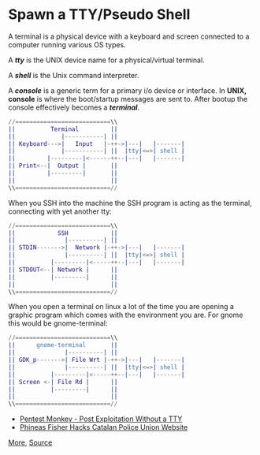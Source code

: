 # Spawn a TTY/Pseudo Shell

A terminal is a physical device with a keyboard and screen connected to a computer running various OS types. 

A _**tty**_ is the UNIX device name for a physical/virtual terminal. 

A _**shell**_ is the Unix command interpreter. 

A _**console**_ is a generic term for a primary i/o device or interface. In **UNIX, console** is where the boot/startup messages are sent to. After bootup the console effectively becomes a _**terminal**_.

```erlang
//===========================\\
||          Terminal         ||
||             |-----------| ||
|| Keyboard--->|   Input   |-++->|---|   |-------|
||             |-----------| ||  |tty|<=>| shell |       
||         |---------|<------++--|---|   |-------|
|| Print<--|  Output |       ||
||         |---------|       ||
||                           ||
\\===========================//
```

When you SSH into the machine the SSH program is acting as the terminal, connecting with yet another tty:

```erlang
//===========================\\
||            SSH            ||
||              |----------| ||
|| STDIN------->|  Network |-++->|---|   |-------|
||              |----------| ||  |tty|<=>| shell |       
||          |---------|<-----++--|---|   |-------|
|| STDOUT<--| Network |      ||
||          |---------|      ||
||                           ||
\\===========================//
```

When you open a terminal on linux a lot of the time you are opening a graphic program which comes with the environment you are. For gnome this would be gnome-terminal:

```erlang
//===========================\\
||      gnome-terminal       ||
||              |----------| ||
|| GDK_p------->| File Wrt |-++->|---|   |-------|
||              |----------| ||  |tty|<=>| shell |       
||          |---------|<-----++--|---|   |-------|
|| Screen <-| File Rd |      ||
||          |---------|      ||
||                           ||
\\===========================//
```

* [Pentest Monkey - Post Exploitation Without a TTY](http://pentestmonkey.net/blog/post-exploitation-without-a-tty)
* [Phineas Fisher Hacks Catalan Police Union Website](https://www.youtube.com/watch?v=oI_ZhFCS3AQ#t=25m53s)

[More](https://unix.stackexchange.com/questions/4126/what-is-the-exact-difference-between-a-terminal-a-shell-a-tty-and-a-con), [Source](https://www.reddit.com/r/programming/comments/41u5hw/what_is_the_exact_difference_between_a_terminal_a/)

